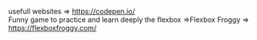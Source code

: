 usefull websites => https://codepen.io/ <br>
Funny game to practice and learn deeply the flexbox =>Flexbox Froggy =>  https://flexboxfroggy.com/ 
                                                    
